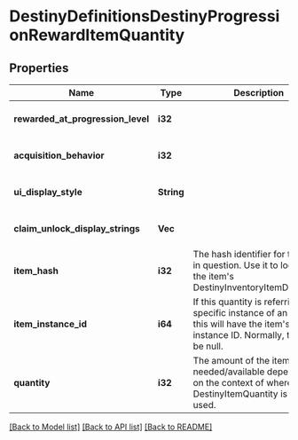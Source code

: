 # DestinyDefinitionsDestinyProgressionRewardItemQuantity

## Properties
Name | Type | Description | Notes
------------ | ------------- | ------------- | -------------
**rewarded_at_progression_level** | **i32** |  | [optional] [default to null]
**acquisition_behavior** | **i32** |  | [optional] [default to null]
**ui_display_style** | **String** |  | [optional] [default to null]
**claim_unlock_display_strings** | **Vec<String>** |  | [optional] [default to null]
**item_hash** | **i32** | The hash identifier for the item in question. Use it to look up the item&#39;s DestinyInventoryItemDefinition. | [optional] [default to null]
**item_instance_id** | **i64** | If this quantity is referring to a specific instance of an item, this will have the item&#39;s instance ID. Normally, this will be null. | [optional] [default to null]
**quantity** | **i32** | The amount of the item needed/available depending on the context of where DestinyItemQuantity is being used. | [optional] [default to null]

[[Back to Model list]](../README.md#documentation-for-models) [[Back to API list]](../README.md#documentation-for-api-endpoints) [[Back to README]](../README.md)


